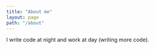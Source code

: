 ```yaml
---
title: "About me"
layout: page
path: "/about"
---
```


I write code at night and work at day (writing more code).
